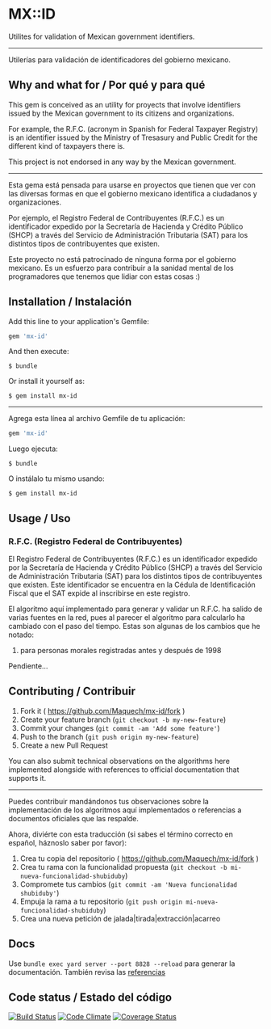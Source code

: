 # MX::ID

Utilites for validation of Mexican government identifiers.

---

Utilerías para validación de identificadores del gobierno mexicano.

## Why and what for / Por qué y para qué

This gem is conceived as an utility for proyects that involve identifiers issued by the Mexican government to its citizens and organizations.

For example, the R.F.C. (acronym in Spanish for Federal Taxpayer Registry) is an identifier issued by the Ministry of Tresasury and Public Credit for the different kind of taxpayers there is.

This project is not endorsed in any way by the Mexican government.


---

Esta gema está pensada para usarse en proyectos que tienen que ver con las diversas formas en que el gobierno mexicano identifica a ciudadanos y organizaciones.

Por ejemplo, el Registro Federal de Contribuyentes (R.F.C.) es un identificador expedido por la Secretaría de Hacienda y Crédito Público (SHCP) a través del Servicio de Administración Tributaria (SAT) para los distintos tipos de contribuyentes que existen.

Este proyecto no está patrocinado de ninguna forma por el gobierno mexicano. Es un esfuerzo para contribuir a la sanidad mental de los programadores que tenemos que lidiar con estas cosas :)


## Installation / Instalación

Add this line to your application's Gemfile:

```ruby
gem 'mx-id'
```

And then execute:

    $ bundle

Or install it yourself as:

    $ gem install mx-id

---

Agrega esta línea al archivo Gemfile de tu aplicación:

```ruby
gem 'mx-id'
```

Luego ejecuta:

    $ bundle

O instálalo tu mismo usando:

    $ gem install mx-id


## Usage / Uso

### R.F.C. (Registro Federal de Contribuyentes)


El Registro Federal de Contribuyentes (R.F.C.) es un identificador expedido por la Secretaría de Hacienda y Crédito Público (SHCP) a través del Servicio de Administración Tributaria (SAT) para los distintos tipos de contribuyentes que existen. Este identificador se encuentra en la Cédula de Identificación Fiscal que el SAT expide al inscribirse en este registro.

El algoritmo aquí implementado para generar y validar un R.F.C. ha salido de varias fuentes en la red, pues al parecer el algoritmo para calcularlo ha cambiado con el paso del tiempo. Estas son algunas de los cambios que he notado:

1. para personas morales registradas antes y después de 1998

Pendiente...


## Contributing / Contribuir

1. Fork it ( https://github.com/Maquech/mx-id/fork )
2. Create your feature branch (`git checkout -b my-new-feature`)
3. Commit your changes (`git commit -am 'Add some feature'`)
4. Push to the branch (`git push origin my-new-feature`)
5. Create a new Pull Request

You can also submit technical observations on the algorithms here implemented alongside with references to official documentation that supports it.

---

Puedes contribuir mandándonos tus observaciones sobre la implementación de los algoritmos aquí implementados o referencias a documentos oficiales que las respalde.

Ahora, diviérte con esta traducción (si sabes el término correcto en español, háznoslo saber por favor):

1. Crea tu copia del repositorio ( https://github.com/Maquech/mx-id/fork )
2. Crea tu rama con la funcionalidad propuesta (`git checkout -b mi-nueva-funcionalidad-shubiduby`)
3. Compromete tus cambios (`git commit -am 'Nueva funcionalidad shubiduby'`)
4. Empuja la rama a tu repositorio (`git push origin mi-nueva-funcionalidad-shubiduby`)
5. Crea una nueva petición de jalada|tirada|extracción|acarreo


## Docs

Use `bundle exec yard server --port 8828 --reload` para generar la documentación. También revisa las [referencias](REFERENCIAS.md)


## Code status / Estado del código

[![Build Status][Travis-CI-badge]][Travis-CI-url] [![Code Climate][Code Climate-badge]][Code Climate-url] [![Coverage Status][Coveralls-badge]][Coveralls-url]


[Travis-CI-badge]: https://travis-ci.org/Maquech/MX-ID.svg?branch=master
[Travis-CI-url]: https://travis-ci.org/Maquech/MX-ID
[Code Climate-badge]: https://codeclimate.com/github/Maquech/MX-ID/badges/gpa.svg
[Code Climate-url]: https://codeclimate.com/github/Maquech/MX-ID
[Coveralls-badge]: https://coveralls.io/repos/Maquech/MX-ID/badge.svg?branch=master
[Coveralls-url]: https://coveralls.io/r/Maquech/MX-ID?branch=master

